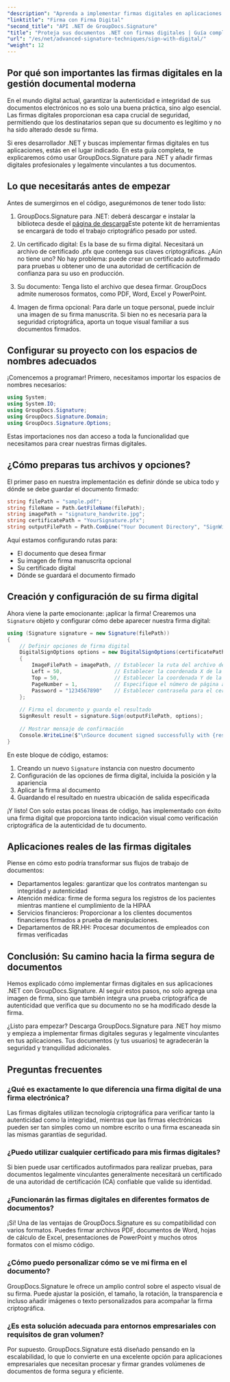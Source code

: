 ```yaml
---
"description": "Aprenda a implementar firmas digitales en aplicaciones .NET utilizando GroupDocs.Signature para mejorar la seguridad de los documentos, garantizar la autenticidad y cumplir con los requisitos de cumplimiento."
"linktitle": "Firma con Firma Digital"
"second_title": "API .NET de GroupDocs.Signature"
"title": "Proteja sus documentos .NET con firmas digitales | Guía completa"
"url": "/es/net/advanced-signature-techniques/sign-with-digital/"
"weight": 12
---
```


## Por qué son importantes las firmas digitales en la gestión documental moderna

En el mundo digital actual, garantizar la autenticidad e integridad de sus documentos electrónicos no es solo una buena práctica, sino algo esencial. Las firmas digitales proporcionan esa capa crucial de seguridad, permitiendo que los destinatarios sepan que su documento es legítimo y no ha sido alterado desde su firma.

Si eres desarrollador .NET y buscas implementar firmas digitales en tus aplicaciones, estás en el lugar indicado. En esta guía completa, te explicaremos cómo usar GroupDocs.Signature para .NET y añadir firmas digitales profesionales y legalmente vinculantes a tus documentos.

## Lo que necesitarás antes de empezar

Antes de sumergirnos en el código, asegurémonos de tener todo listo:

1. GroupDocs.Signature para .NET: deberá descargar e instalar la biblioteca desde el [página de descarga](https://releases.groupdocs.com/signature/net/)Este potente kit de herramientas se encargará de todo el trabajo criptográfico pesado por usted.

2. Un certificado digital: Es la base de su firma digital. Necesitará un archivo de certificado .pfx que contenga sus claves criptográficas. ¿Aún no tiene uno? No hay problema: puede crear un certificado autofirmado para pruebas u obtener uno de una autoridad de certificación de confianza para su uso en producción.

3. Su documento: Tenga listo el archivo que desea firmar. GroupDocs admite numerosos formatos, como PDF, Word, Excel y PowerPoint.

4. Imagen de firma opcional: Para darle un toque personal, puede incluir una imagen de su firma manuscrita. Si bien no es necesaria para la seguridad criptográfica, aporta un toque visual familiar a sus documentos firmados.

## Configurar su proyecto con los espacios de nombres adecuados

¡Comencemos a programar! Primero, necesitamos importar los espacios de nombres necesarios:

```csharp
using System;
using System.IO;
using GroupDocs.Signature;
using GroupDocs.Signature.Domain;
using GroupDocs.Signature.Options;
```

Estas importaciones nos dan acceso a toda la funcionalidad que necesitamos para crear nuestras firmas digitales.

## ¿Cómo preparas tus archivos y opciones?

El primer paso en nuestra implementación es definir dónde se ubica todo y dónde se debe guardar el documento firmado:

```csharp
string filePath = "sample.pdf";
string fileName = Path.GetFileName(filePath);
string imagePath = "signature_handwrite.jpg";
string certificatePath = "YourSignature.pfx";
string outputFilePath = Path.Combine("Your Document Directory", "SignWithDigital", fileName);
```

Aquí estamos configurando rutas para:
- El documento que desea firmar
- Su imagen de firma manuscrita opcional
- Su certificado digital
- Dónde se guardará el documento firmado

## Creación y configuración de su firma digital

Ahora viene la parte emocionante: ¡aplicar la firma! Crearemos una `Signature` objeto y configurar cómo debe aparecer nuestra firma digital:

```csharp
using (Signature signature = new Signature(filePath))
{
    // Definir opciones de firma digital
    DigitalSignOptions options = new DigitalSignOptions(certificatePath)
    {
        ImageFilePath = imagePath, // Establecer la ruta del archivo de imagen (opcional)
        Left = 50,                 // Establecer la coordenada X de la posición de la firma
        Top = 50,                  // Establecer la coordenada Y de la posición de la firma
        PageNumber = 1,            // Especifique el número de página a firmar
        Password = "1234567890"    // Establecer contraseña para el certificado (si es necesario)
    };
    
    // Firma el documento y guarda el resultado
    SignResult result = signature.Sign(outputFilePath, options);
    
    // Mostrar mensaje de confirmación
    Console.WriteLine($"\nSource document signed successfully with {result.Succeeded.Count} signature(s).\nFile saved at {outputFilePath}.");
}
```

En este bloque de código, estamos:
1. Creando un nuevo `Signature` instancia con nuestro documento
2. Configuración de las opciones de firma digital, incluida la posición y la apariencia
3. Aplicar la firma al documento
4. Guardando el resultado en nuestra ubicación de salida especificada

¡Y listo! Con solo estas pocas líneas de código, has implementado con éxito una firma digital que proporciona tanto indicación visual como verificación criptográfica de la autenticidad de tu documento.

## Aplicaciones reales de las firmas digitales

Piense en cómo esto podría transformar sus flujos de trabajo de documentos:

- Departamentos legales: garantizar que los contratos mantengan su integridad y autenticidad
- Atención médica: firme de forma segura los registros de los pacientes mientras mantiene el cumplimiento de la HIPAA
- Servicios financieros: Proporcionar a los clientes documentos financieros firmados a prueba de manipulaciones.
- Departamentos de RR.HH: Procesar documentos de empleados con firmas verificadas

## Conclusión: Su camino hacia la firma segura de documentos

Hemos explicado cómo implementar firmas digitales en sus aplicaciones .NET con GroupDocs.Signature. Al seguir estos pasos, no solo agrega una imagen de firma, sino que también integra una prueba criptográfica de autenticidad que verifica que su documento no se ha modificado desde la firma.

¿Listo para empezar? Descarga GroupDocs.Signature para .NET hoy mismo y empieza a implementar firmas digitales seguras y legalmente vinculantes en tus aplicaciones. Tus documentos (y tus usuarios) te agradecerán la seguridad y tranquilidad adicionales.

## Preguntas frecuentes

### ¿Qué es exactamente lo que diferencia una firma digital de una firma electrónica?
Las firmas digitales utilizan tecnología criptográfica para verificar tanto la autenticidad como la integridad, mientras que las firmas electrónicas pueden ser tan simples como un nombre escrito o una firma escaneada sin las mismas garantías de seguridad.

### ¿Puedo utilizar cualquier certificado para mis firmas digitales?
Si bien puede usar certificados autofirmados para realizar pruebas, para documentos legalmente vinculantes generalmente necesitará un certificado de una autoridad de certificación (CA) confiable que valide su identidad.

### ¿Funcionarán las firmas digitales en diferentes formatos de documentos?
¡Sí! Una de las ventajas de GroupDocs.Signature es su compatibilidad con varios formatos. Puedes firmar archivos PDF, documentos de Word, hojas de cálculo de Excel, presentaciones de PowerPoint y muchos otros formatos con el mismo código.

### ¿Cómo puedo personalizar cómo se ve mi firma en el documento?
GroupDocs.Signature le ofrece un amplio control sobre el aspecto visual de su firma. Puede ajustar la posición, el tamaño, la rotación, la transparencia e incluso añadir imágenes o texto personalizados para acompañar la firma criptográfica.

### ¿Es esta solución adecuada para entornos empresariales con requisitos de gran volumen?
Por supuesto. GroupDocs.Signature está diseñado pensando en la escalabilidad, lo que lo convierte en una excelente opción para aplicaciones empresariales que necesitan procesar y firmar grandes volúmenes de documentos de forma segura y eficiente.